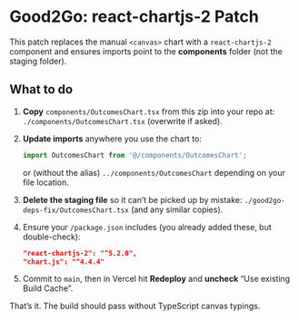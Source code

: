 # Good2Go: react-chartjs-2 Patch

This patch replaces the manual `<canvas>` chart with a `react-chartjs-2` component and ensures imports point to the **components** folder (not the staging folder).

## What to do

1. **Copy** `components/OutcomesChart.tsx` from this zip into your repo at:
   `./components/OutcomesChart.tsx` (overwrite if asked).

2. **Update imports** anywhere you use the chart to:
   ```ts
   import OutcomesChart from '@/components/OutcomesChart';
   ```
   or (without the alias) `../components/OutcomesChart` depending on your file location.

3. **Delete the staging file** so it can’t be picked up by mistake:
   `./good2go-deps-fix/OutcomesChart.tsx` (and any similar copies).

4. Ensure your `/package.json` includes (you already added these, but double-check):
   ```json
   "react-chartjs-2": "^5.2.0",
   "chart.js": "^4.4.4"
   ```

5. Commit to `main`, then in Vercel hit **Redeploy** and **uncheck** “Use existing Build Cache”.

That’s it. The build should pass without TypeScript canvas typings.

